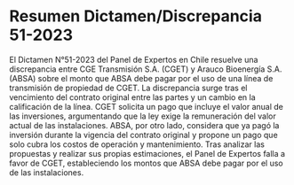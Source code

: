 # Resumen Dictamen/Discrepancia 51-2023
El Dictamen N°51-2023 del Panel de Expertos en Chile resuelve una discrepancia entre CGE Transmisión S.A. (CGET) y Arauco Bioenergía S.A. (ABSA) sobre el monto que ABSA debe pagar por el uso de una línea de transmisión de propiedad de CGET. La discrepancia surge tras el vencimiento del contrato original entre las partes y un cambio en la calificación de la línea. CGET solicita un pago que incluye el valor anual de las inversiones, argumentando que la ley exige la remuneración del valor actual de las instalaciones. ABSA, por otro lado, considera que ya pagó la inversión durante la vigencia del contrato original y propone un pago que solo cubra los costos de operación y mantenimiento. Tras analizar las propuestas y realizar sus propias estimaciones, el Panel de Expertos falla a favor de CGET, estableciendo los montos que ABSA debe pagar por el uso de las instalaciones.